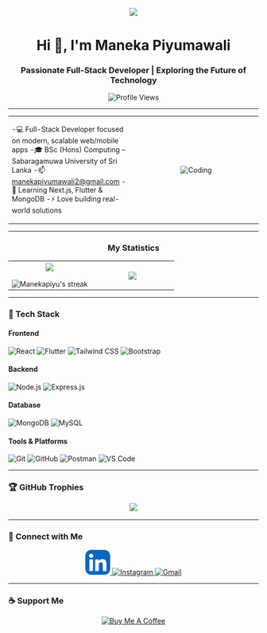 <p align="center">
  <img src="https://github.com/7oSkaaa/7oSkaaa/blob/main/Images/about_me.gif?raw=true" width="100px">
</p>

<h1 align="center">Hi 👋, I'm Maneka Piyumawali</h1>
<h3 align="center">Passionate Full-Stack Developer | Exploring the Future of Technology</h3>

<p align="center">
  <img src="https://komarev.com/ghpvc/?username=Manekapiyu&label=Profile%20views&color=0e75b6&style=flat" alt="Profile Views" />
</p>

---
<table align="center">
<tr border="none">
<td width="50%" align="left">

-💻 Full-Stack Developer focused on modern, scalable web/mobile apps
-🎓 BSc (Hons) Computing – Sabaragamuwa University of Sri Lanka
-📫 manekapiyumawali2@gmail.com
-🌱 Learning Next.js, Flutter & MongoDB
-⚡ Love building real-world solutions

</td>
<td width="50%" align="center">

  <img align="center" alt="Coding" width="450" src="https://repository-images.githubusercontent.com/588181932/e36ec678-7984-4cdd-8e4c-a3932772ff8e">

</td>
</tr>
</table>

---

<h3 align="center">My Statistics </h3>

<table align="center">
<tr border="none">
<td width="50%" align="center">

  <img align="center" src="https://github-readme-stats.vercel.app/api?username=Manekapiyu&theme=dark&show_icons=true&count_private=true" />
  <br><br>
  <img title="🔥 Get streak stats for your profile at git.io/streak-stats" alt="Manekapiyu's streak" src="https://github-readme-streak-stats.herokuapp.com/?user=Manekapiyu&theme=dark&hide_border=false" /> 

</td>
<td width="50%" align="center">

  <img align="center" src="https://github-readme-stats.vercel.app/api/top-langs/?username=Manekapiyu&theme=dark&layout=compact&hide_border=false&langs_count=10" />

</td>
</tr>
</table>


---

### 🚀 Tech Stack

#### **Frontend**
![React](https://img.shields.io/badge/React-61DAFB?style=for-the-badge&logo=react)
![Flutter](https://img.shields.io/badge/Flutter-02569B?style=for-the-badge&logo=flutter&logoColor=white)
![Tailwind CSS](https://img.shields.io/badge/Tailwind_CSS-38B2AC?style=for-the-badge&logo=tailwind-css)
![Bootstrap](https://img.shields.io/badge/Bootstrap-563D7C?style=for-the-badge&logo=bootstrap)

#### **Backend**
![Node.js](https://img.shields.io/badge/Node.js-339933?style=for-the-badge&logo=nodedotjs&logoColor=white)
![Express.js](https://img.shields.io/badge/Express.js-000000?style=for-the-badge&logo=express&logoColor=white)

#### **Database**
![MongoDB](https://img.shields.io/badge/MongoDB-47A248?style=for-the-badge&logo=mongodb&logoColor=white)
![MySQL](https://img.shields.io/badge/MySQL-4479A1?style=for-the-badge&logo=mysql&logoColor=white)

#### **Tools & Platforms**
![Git](https://img.shields.io/badge/Git-F05032?style=for-the-badge&logo=git&logoColor=white)
![GitHub](https://img.shields.io/badge/GitHub-181717?style=for-the-badge&logo=github)
![Postman](https://img.shields.io/badge/Postman-FF6C37?style=for-the-badge&logo=postman&logoColor=white)
![VS Code](https://img.shields.io/badge/VS_Code-007ACC?style=for-the-badge&logo=visual-studio-code&logoColor=white)

---

### 🏆 GitHub Trophies

<p align="center">
  <img src="https://github-profile-trophy.vercel.app/?username=Manekapiyu&theme=radical" />
</p>

---



### 📱 Connect with Me

<p align="center">
  <a href="https://www.linkedin.com/in/manekapiyumawali" target="blank">
    <img src="https://github.com/tandpfun/skill-icons/blob/main/icons/LinkedIn.svg" alt="LinkedIn" width="50" />
  </a>
  <a href="https://www.instagram.com/maneka.piyu" target="blank">
    <img src="https://www.edigitalagency.com.au/wp-content/uploads/new-Instagram-icon-png-full-colour.png" alt="Instagram" width="50" />
  </a>
  <a href="mailto:manekapiyumawali2@gmail.com" target="blank">
    <img src="https://upload.wikimedia.org/wikipedia/commons/4/4e/Gmail_Icon.png" alt="Gmail" width="50" />
  </a>
</p>

---

### ☕ Support Me

<p align="center">
  <a href="https://www.buymeacoffee.com/manekapiyu">
    <img src="https://cdn.buymeacoffee.com/buttons/v2/default-yellow.png" height="50" width="210" alt="Buy Me A Coffee" />
  </a>
</p>
